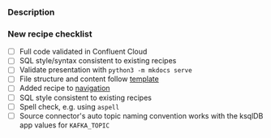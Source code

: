 ### Description 

<!-- If this is a new recipe, link to the corresponding GitHub issue https://github.com/confluentinc/ksqldb-recipes/issues -->

### New recipe checklist

- [ ] Full code validated in Confluent Cloud
- [ ] SQL style/syntax consistent to existing recipes
- [ ] Validate presentation with `python3 -m mkdocs serve`
- [ ] File structure and content follow [template](https://github.com/confluentinc/ksqldb-recipes/tree/main/template)
- [ ] Added recipe to [navigation](https://github.com/confluentinc/ksqldb-recipes/blob/main/mkdocs.yml)
- [ ] SQL style consistent to existing recipes
- [ ] Spell check, e.g. using `aspell`
- [ ] Source connector's auto topic naming convention works with the ksqlDB app values for `KAFKA_TOPIC`

